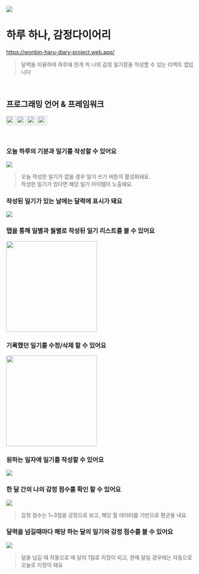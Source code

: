 <img src="https://private-user-images.githubusercontent.com/144764686/295383586-f57e9154-10db-4066-b124-91cfc6d02fea.png?jwt=eyJhbGciOiJIUzI1NiIsInR5cCI6IkpXVCJ9.eyJpc3MiOiJnaXRodWIuY29tIiwiYXVkIjoicmF3LmdpdGh1YnVzZXJjb250ZW50LmNvbSIsImtleSI6ImtleTUiLCJleHAiOjE3MDQ4NTAwNTEsIm5iZiI6MTcwNDg0OTc1MSwicGF0aCI6Ii8xNDQ3NjQ2ODYvMjk1MzgzNTg2LWY1N2U5MTU0LTEwZGItNDA2Ni1iMTI0LTkxY2ZjNmQwMmZlYS5wbmc_WC1BbXotQWxnb3JpdGhtPUFXUzQtSE1BQy1TSEEyNTYmWC1BbXotQ3JlZGVudGlhbD1BS0lBVkNPRFlMU0E1M1BRSzRaQSUyRjIwMjQwMTEwJTJGdXMtZWFzdC0xJTJGczMlMkZhd3M0X3JlcXVlc3QmWC1BbXotRGF0ZT0yMDI0MDExMFQwMTIyMzFaJlgtQW16LUV4cGlyZXM9MzAwJlgtQW16LVNpZ25hdHVyZT01YjZjODI4MjM1MWExMTgzMzM2MWU2NjMwNWNmOWMyMWI4YzQzYjI2MzE0MGU1MGIzNWU3ZDM4NTFmNTZkNTJlJlgtQW16LVNpZ25lZEhlYWRlcnM9aG9zdCZhY3Rvcl9pZD0wJmtleV9pZD0wJnJlcG9faWQ9MCJ9.xNl876S0wUl4Oh759gbnVY14pZhNWp4S3uKVeD4MV74">

<br/>

# 하루 하나, 감정다이어리
<a href="https://wonbin-haru-diary-project.web.app/" title="새 창으로 열기" target="_blank">https://wonbin-haru-diary-project.web.app/</a>
<blockquote>달력을 이용하여 하루에 한개 씩 나의 감정 일기장을 작성할 수 있는 리액트 앱입니다</blockquote>
<br/>

## 프로그래밍 언어 & 프레임워크
<p align="left">
  <img src="https://camo.githubusercontent.com/5d01ff32c8ff69d52e2e19e6f2d6c3dec2565398ab6a49d85451f46726224614/68747470733a2f2f696d672e736869656c64732e696f2f62616467652f72656163742d3631444146423f6c6f676f3d7265616374266c6f676f436f6c6f723d7768697465" height="24px">
  <img src="https://camo.githubusercontent.com/64e3ed535b90fafa087dab829106804d76bd80a40ac55a542a4a51ff5dd440fa/68747470733a2f2f696d672e736869656c64732e696f2f62616467652f48544d4c352d4533344632363f7374796c653d666c6174266c6f676f3d48544d4c35266c6f676f436f6c6f723d7768697465" height="24px">
  <img src="https://camo.githubusercontent.com/d6bf556d08b49b7bdeca54eaae43675eec1a6249b9f9ab589ed7b8c6393e182d/68747470733a2f2f696d672e736869656c64732e696f2f62616467652f435353332d3135373242363f7374796c653d666c6174266c6f676f3d43535333266c6f676f436f6c6f723d7768697465" height="24px">
  <img src="https://camo.githubusercontent.com/a7eb481788fac742d0221a66cc189ac35c808e5389c353c8e5296c91cee336ce/68747470733a2f2f696d672e736869656c64732e696f2f62616467652f6a6176617363726970742d4637444631453f7374796c653d666c6174266c6f676f3d6a617661736372697074266c6f676f436f6c6f723d7768697465" height="24px">
</p>
<br/>

### 오늘 하루의 기분과 일기를 작성할 수 있어요
<img src="https://private-user-images.githubusercontent.com/144764686/295383593-192a1daa-7799-4ebb-9f5f-802e85c1ac23.gif?jwt=eyJhbGciOiJIUzI1NiIsInR5cCI6IkpXVCJ9.eyJpc3MiOiJnaXRodWIuY29tIiwiYXVkIjoicmF3LmdpdGh1YnVzZXJjb250ZW50LmNvbSIsImtleSI6ImtleTUiLCJleHAiOjE3MDQ4NTAwNTEsIm5iZiI6MTcwNDg0OTc1MSwicGF0aCI6Ii8xNDQ3NjQ2ODYvMjk1MzgzNTkzLTE5MmExZGFhLTc3OTktNGViYi05ZjVmLTgwMmU4NWMxYWMyMy5naWY_WC1BbXotQWxnb3JpdGhtPUFXUzQtSE1BQy1TSEEyNTYmWC1BbXotQ3JlZGVudGlhbD1BS0lBVkNPRFlMU0E1M1BRSzRaQSUyRjIwMjQwMTEwJTJGdXMtZWFzdC0xJTJGczMlMkZhd3M0X3JlcXVlc3QmWC1BbXotRGF0ZT0yMDI0MDExMFQwMTIyMzFaJlgtQW16LUV4cGlyZXM9MzAwJlgtQW16LVNpZ25hdHVyZT1kNDc2ZGQ1ODIyMzI3ZTc3NTE0Nzg4NzIzNDRkN2Q4OTBiNDhmM2YwMTBkYTI0YTMxM2I2MDM1ODJlNDYxMWUyJlgtQW16LVNpZ25lZEhlYWRlcnM9aG9zdCZhY3Rvcl9pZD0wJmtleV9pZD0wJnJlcG9faWQ9MCJ9.1BuOhWl9w6qkpKeffTU0qmz-TyaUgD4W6qcu-b2Lbp4">
<blockquote>오늘 작성한 일기가 없을 경우 일기 쓰기 버튼이 활성화돼요.<br>
작성한 일기가 있다면 해당 일기 아이템이 노출돼요.</blockquote>

### 작성된 일기가 있는 날에는 달력에 표시가 돼요
<img src="https://private-user-images.githubusercontent.com/144764686/295383573-dd4f7d6d-d44d-4312-b97d-6abea5e38244.png?jwt=eyJhbGciOiJIUzI1NiIsInR5cCI6IkpXVCJ9.eyJpc3MiOiJnaXRodWIuY29tIiwiYXVkIjoicmF3LmdpdGh1YnVzZXJjb250ZW50LmNvbSIsImtleSI6ImtleTUiLCJleHAiOjE3MDQ4NTAwNTEsIm5iZiI6MTcwNDg0OTc1MSwicGF0aCI6Ii8xNDQ3NjQ2ODYvMjk1MzgzNTczLWRkNGY3ZDZkLWQ0NGQtNDMxMi1iOTdkLTZhYmVhNWUzODI0NC5wbmc_WC1BbXotQWxnb3JpdGhtPUFXUzQtSE1BQy1TSEEyNTYmWC1BbXotQ3JlZGVudGlhbD1BS0lBVkNPRFlMU0E1M1BRSzRaQSUyRjIwMjQwMTEwJTJGdXMtZWFzdC0xJTJGczMlMkZhd3M0X3JlcXVlc3QmWC1BbXotRGF0ZT0yMDI0MDExMFQwMTIyMzFaJlgtQW16LUV4cGlyZXM9MzAwJlgtQW16LVNpZ25hdHVyZT02ODY2ZTlkOWYxMzI4NTQ3NWM3MzMxNmViMzgxZDg0ZmRhYjMxZjQzMWU4MDFmMzRiNjk1ZGMwMTMxNDczNzg1JlgtQW16LVNpZ25lZEhlYWRlcnM9aG9zdCZhY3Rvcl9pZD0wJmtleV9pZD0wJnJlcG9faWQ9MCJ9.yRSMTjh-2lQhoj7UrUOEkHPIVrmx-yr5y3NUSc1tABw">

### 탭을 통해 일별과 월별로 작성된 일기 리스트를 볼 수 있어요
<img width="242px" src="https://private-user-images.githubusercontent.com/144764686/295446244-0ff3b61b-f385-4691-93ac-030da0faddcf.gif?jwt=eyJhbGciOiJIUzI1NiIsInR5cCI6IkpXVCJ9.eyJpc3MiOiJnaXRodWIuY29tIiwiYXVkIjoicmF3LmdpdGh1YnVzZXJjb250ZW50LmNvbSIsImtleSI6ImtleTUiLCJleHAiOjE3MDQ4NjAwNTgsIm5iZiI6MTcwNDg1OTc1OCwicGF0aCI6Ii8xNDQ3NjQ2ODYvMjk1NDQ2MjQ0LTBmZjNiNjFiLWYzODUtNDY5MS05M2FjLTAzMGRhMGZhZGRjZi5naWY_WC1BbXotQWxnb3JpdGhtPUFXUzQtSE1BQy1TSEEyNTYmWC1BbXotQ3JlZGVudGlhbD1BS0lBVkNPRFlMU0E1M1BRSzRaQSUyRjIwMjQwMTEwJTJGdXMtZWFzdC0xJTJGczMlMkZhd3M0X3JlcXVlc3QmWC1BbXotRGF0ZT0yMDI0MDExMFQwNDA5MThaJlgtQW16LUV4cGlyZXM9MzAwJlgtQW16LVNpZ25hdHVyZT1iOTgxMmViOTEwYzdjZjczNGQwODdhNzMyMzM0Yzg3ZTQ2MzE1ZDJkNGZlMDE2YjkwNjZkZTAyMzYwNDZlOWJhJlgtQW16LVNpZ25lZEhlYWRlcnM9aG9zdCZhY3Rvcl9pZD0wJmtleV9pZD0wJnJlcG9faWQ9MCJ9.RurFWYvcfkqi2coBYRroOGtP9gZXMcx1OVMyOzJB2VA">

### 기록했던 일기를 수정/삭제 할 수 있어요
<img width="242px" src="https://private-user-images.githubusercontent.com/144764686/295383582-648dd904-20b5-40ea-9005-a62375a4f4a4.gif?jwt=eyJhbGciOiJIUzI1NiIsInR5cCI6IkpXVCJ9.eyJpc3MiOiJnaXRodWIuY29tIiwiYXVkIjoicmF3LmdpdGh1YnVzZXJjb250ZW50LmNvbSIsImtleSI6ImtleTUiLCJleHAiOjE3MDQ4NTAwNTEsIm5iZiI6MTcwNDg0OTc1MSwicGF0aCI6Ii8xNDQ3NjQ2ODYvMjk1MzgzNTgyLTY0OGRkOTA0LTIwYjUtNDBlYS05MDA1LWE2MjM3NWE0ZjRhNC5naWY_WC1BbXotQWxnb3JpdGhtPUFXUzQtSE1BQy1TSEEyNTYmWC1BbXotQ3JlZGVudGlhbD1BS0lBVkNPRFlMU0E1M1BRSzRaQSUyRjIwMjQwMTEwJTJGdXMtZWFzdC0xJTJGczMlMkZhd3M0X3JlcXVlc3QmWC1BbXotRGF0ZT0yMDI0MDExMFQwMTIyMzFaJlgtQW16LUV4cGlyZXM9MzAwJlgtQW16LVNpZ25hdHVyZT1lNzlkZjU2OTkwMTRhNmFhYjI0OTBmMTM4MmZhM2VjOGE2ZWFlNjI1MDdjZDhhNDhjMzNiYjEyYzQ3OGViYWE3JlgtQW16LVNpZ25lZEhlYWRlcnM9aG9zdCZhY3Rvcl9pZD0wJmtleV9pZD0wJnJlcG9faWQ9MCJ9.2y4vFYAqVDIQ38ksAFN4cEWG6inx0k-fBrF71ryGjBY">

### 원하는 일자에 일기를 작성할 수 있어요
<img src="https://private-user-images.githubusercontent.com/144764686/295383579-75bbe2c3-3d65-49d8-bcae-c013ea88d382.gif?jwt=eyJhbGciOiJIUzI1NiIsInR5cCI6IkpXVCJ9.eyJpc3MiOiJnaXRodWIuY29tIiwiYXVkIjoicmF3LmdpdGh1YnVzZXJjb250ZW50LmNvbSIsImtleSI6ImtleTUiLCJleHAiOjE3MDQ4NTAwNTEsIm5iZiI6MTcwNDg0OTc1MSwicGF0aCI6Ii8xNDQ3NjQ2ODYvMjk1MzgzNTc5LTc1YmJlMmMzLTNkNjUtNDlkOC1iY2FlLWMwMTNlYTg4ZDM4Mi5naWY_WC1BbXotQWxnb3JpdGhtPUFXUzQtSE1BQy1TSEEyNTYmWC1BbXotQ3JlZGVudGlhbD1BS0lBVkNPRFlMU0E1M1BRSzRaQSUyRjIwMjQwMTEwJTJGdXMtZWFzdC0xJTJGczMlMkZhd3M0X3JlcXVlc3QmWC1BbXotRGF0ZT0yMDI0MDExMFQwMTIyMzFaJlgtQW16LUV4cGlyZXM9MzAwJlgtQW16LVNpZ25hdHVyZT0zNTlmNDRlZDAwNDdiNDNlNmIwNDNhYjllYTgyOThjZWYzYWRhZWQxNzlkYzgyODdhY2RkOTAxNzEyNTlhYTZlJlgtQW16LVNpZ25lZEhlYWRlcnM9aG9zdCZhY3Rvcl9pZD0wJmtleV9pZD0wJnJlcG9faWQ9MCJ9.zL_yrSsPSgfWRGMSXwp7iCyZPHp1qQ8tjkHgxjP-vU8">

### 한 달 간의 나의 감정 점수를 확인 할 수 있어요
<img src="https://private-user-images.githubusercontent.com/144764686/295383591-73a83ebe-06af-46b8-bf27-5596f8e9faed.gif?jwt=eyJhbGciOiJIUzI1NiIsInR5cCI6IkpXVCJ9.eyJpc3MiOiJnaXRodWIuY29tIiwiYXVkIjoicmF3LmdpdGh1YnVzZXJjb250ZW50LmNvbSIsImtleSI6ImtleTUiLCJleHAiOjE3MDQ4NTAwNTEsIm5iZiI6MTcwNDg0OTc1MSwicGF0aCI6Ii8xNDQ3NjQ2ODYvMjk1MzgzNTkxLTczYTgzZWJlLTA2YWYtNDZiOC1iZjI3LTU1OTZmOGU5ZmFlZC5naWY_WC1BbXotQWxnb3JpdGhtPUFXUzQtSE1BQy1TSEEyNTYmWC1BbXotQ3JlZGVudGlhbD1BS0lBVkNPRFlMU0E1M1BRSzRaQSUyRjIwMjQwMTEwJTJGdXMtZWFzdC0xJTJGczMlMkZhd3M0X3JlcXVlc3QmWC1BbXotRGF0ZT0yMDI0MDExMFQwMTIyMzFaJlgtQW16LUV4cGlyZXM9MzAwJlgtQW16LVNpZ25hdHVyZT1iMDA5MjdmYzYzOTgwYWY4NWZiMTY5YjY2N2E3ZmY5YzM2Mjc5YWZjNGEwMDU0ODYzZGZlNTJkOTY4NGZlNTY0JlgtQW16LVNpZ25lZEhlYWRlcnM9aG9zdCZhY3Rvcl9pZD0wJmtleV9pZD0wJnJlcG9faWQ9MCJ9.heZZXZg31hKyOlfrMjTFcvmLQ7VZv8JorjIifrs8mh8">
<blockquote>감정 점수는 1~3점을 긍정으로 보고, 해당 월 데이터를 기반으로 평균을 내요.</blockquote>

### 달력을 넘길때마다 해당 하는 달의 일기와 감정 점수를 볼 수 있어요
<img src="https://private-user-images.githubusercontent.com/144764686/295383589-434b5f7b-0aa5-47f0-82ba-6256d99d199d.gif?jwt=eyJhbGciOiJIUzI1NiIsInR5cCI6IkpXVCJ9.eyJpc3MiOiJnaXRodWIuY29tIiwiYXVkIjoicmF3LmdpdGh1YnVzZXJjb250ZW50LmNvbSIsImtleSI6ImtleTUiLCJleHAiOjE3MDQ4NTAwNTEsIm5iZiI6MTcwNDg0OTc1MSwicGF0aCI6Ii8xNDQ3NjQ2ODYvMjk1MzgzNTg5LTQzNGI1ZjdiLTBhYTUtNDdmMC04MmJhLTYyNTZkOTlkMTk5ZC5naWY_WC1BbXotQWxnb3JpdGhtPUFXUzQtSE1BQy1TSEEyNTYmWC1BbXotQ3JlZGVudGlhbD1BS0lBVkNPRFlMU0E1M1BRSzRaQSUyRjIwMjQwMTEwJTJGdXMtZWFzdC0xJTJGczMlMkZhd3M0X3JlcXVlc3QmWC1BbXotRGF0ZT0yMDI0MDExMFQwMTIyMzFaJlgtQW16LUV4cGlyZXM9MzAwJlgtQW16LVNpZ25hdHVyZT0wNWYxMDQ3MDI1NGE4Y2E4NTU2NWExOGYxMWM5ZDI2Nzc1ZGE2NDg4MmQxMjM1MDU5ODE5ZGZjNGUzZjAxMzE5JlgtQW16LVNpZ25lZEhlYWRlcnM9aG9zdCZhY3Rvcl9pZD0wJmtleV9pZD0wJnJlcG9faWQ9MCJ9.yQvgxwEM5YhE2yIHkG1tJ8o6vgP-qlGx8fxMGVVbRro">
<blockquote>달을 넘길 때 자동으로 매 달의 1일로 지정이 되고, 현재 달일 경우에는 자동으로 오늘로 지정이 돼요</blockquote>

